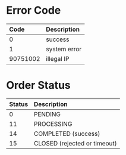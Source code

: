 # Error Code

| Code | Description |
| :---- | :---- |
| 0 | success |
| 1 | system error |
| 90751002 | illegal IP |

# Order Status

| Status | Description |
| :---- | :---- |
| 0 | PENDING  |
| 11 | PROCESSING |
| 14 | COMPLETED (success) |
| 15 | CLOSED (rejected or timeout) |


